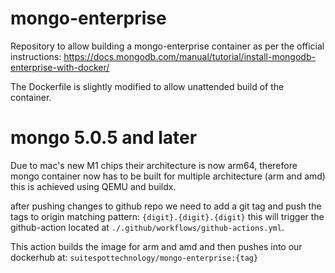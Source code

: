 # mongo-enterprise
Repository to allow building a mongo-enterprise container as per the official instructions: https://docs.mongodb.com/manual/tutorial/install-mongodb-enterprise-with-docker/

The Dockerfile is slightly modified to allow unattended build of the container.

# mongo 5.0.5 and later

Due to mac's new M1 chips their architecture is now arm64, therefore mongo container now has to be built for multiple architecture (arm and amd) this is achieved using QEMU and buildx. 

after pushing changes to github repo we need to add a git tag and push the tags to origin matching pattern: `{digit}.{digit}.{digit}` this will trigger the github-action located at `./.github/workflows/github-actions.yml`.

This action builds the image for arm and amd and then pushes into our dockerhub at: `suitespottechnology/mongo-enterprise:{tag}`
